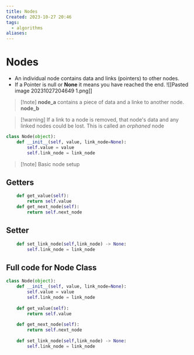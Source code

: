 ```yaml
---
title: Nodes
Created: 2023-10-27 20:46
tags:
  - algorithms
aliases:
---
```

# Nodes
- An individual node contains data and links (pointers) to other nodes.
- If a Pointer is null or **None** it means you have reached the end.
![[Pasted image 20231027204649 1.png]]
>[!note] **node_a** contains a piece of data and a linke to another node. **node_b**

>[!warning] If a link to a node is removed, that node's data and any linked nodes could be lost. This is called an *orphaned* node

```Python
class Node(object):
	def __init__(self, value, link_node=None):
		self.value = value
		self.link_node = link_node
```
>[!note] Basic node setup

## Getters
```Python
	def get_value(self):
		return self.value
	def get_next_node(self):
		return self.next_node
```

## Setter
```Python
	def set_link_node(self,link_node) -> None:
		self.link_node = link_node
```


## Full code for Node Class
```Python
class Node(object):
	def __init__(self, value, link_node=None):
		self.value = value
		self.link_node = link_node
		
	def get_value(self):
		return self.value
		
	def get_next_node(self):
		return self.next_node
		
	def set_link_node(self,link_node) -> None:
		self.link_node = link_node
```
